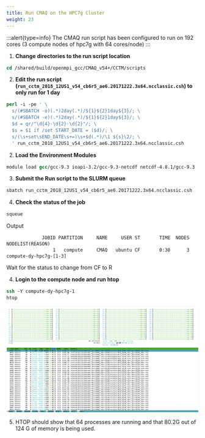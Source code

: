 ```yaml
---
title: Run CMAQ on the HPC7g Cluster
weight: 23
---
```


:::alert{type=info}
The CMAQ run script has been configured to run on 192 cores (3 compute nodes of hpc7g with 64 cores/node)
:::


1. **Change directories to the run script location**

```csh
cd /shared/build/openmpi_gcc/CMAQ_v54+/CCTM/scripts
```

2. **Edit the run script (`run_cctm_2018_12US1_v54_cb6r5_ae6.20171222.3x64.ncclassic.csh`) to only run for 1 day**

```csh
perl -i -pe ' \
  s/(#SBATCH -o)(.*)2day(.*)/${1}${2}1day${3}/; \
  s/(#SBATCH -e)(.*)2day(.*)/${1}${2}1day${3}/; \
  $d = qr/"\d{4}-\d{2}-\d{2}"/; \
  $s = $1 if /set START_DATE = ($d)/; \
  s/(\s+set\sEND_DATE\s+=)\s+$d(.*)/\1 ${s}\2/; \
  ' run_cctm_2018_12US1_v54_cb6r5_ae6.20171222.3x64.ncclassic.csh
```

2. **Load the Environment Modules**

```csh
module load gcc/gcc-9.3 ioapi-3.2/gcc-9.3-netcdf netcdf-4.8.1/gcc-9.3
```

3. **Submit the Run script to the SLURM queue**

```csh
sbatch run_cctm_2018_12US1_v54_cb6r5_ae6.20171222.3x64.ncclassic.csh
```

4. **Check the status of the job**

```csh
squeue
```

Output

```
             JOBID PARTITION     NAME     USER ST       TIME  NODES NODELIST(REASON)
                 1   compute     CMAQ   ubuntu CF       0:30      3 compute-dy-hpc7g-[1-3]
```

Wait for the status to change from CF to R

4. **Login to the compute node and run htop**

```csh
ssh -Y compute-dy-hpc7g-1
htop
```

![ec2-user](/static/images/2-run-cmaq-htop.png)

5. HTOP should show that 64 processes are running and that 80.2G out of 124 G of memory is being used.



